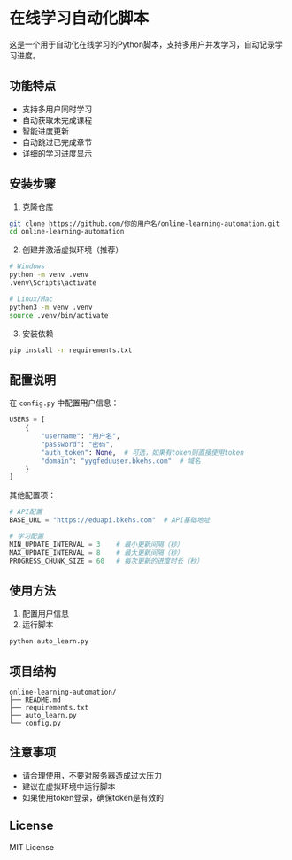 <!--
 * @Description: 在线学习自动化脚本
 * @Author: Huang Zhaoqi
 * @LastEditors: Huang Zhaoqi
 * @Date: 2024-11-28 15:52:58
 * @LastEditTime: 2024-11-28 15:53:04
-->
# 在线学习自动化脚本

这是一个用于自动化在线学习的Python脚本，支持多用户并发学习，自动记录学习进度。

## 功能特点

- 支持多用户同时学习
- 自动获取未完成课程
- 智能进度更新
- 自动跳过已完成章节
- 详细的学习进度显示

## 安装步骤

1. 克隆仓库
```bash
git clone https://github.com/你的用户名/online-learning-automation.git
cd online-learning-automation
```

2. 创建并激活虚拟环境（推荐）
```bash
# Windows
python -m venv .venv
.venv\Scripts\activate

# Linux/Mac
python3 -m venv .venv
source .venv/bin/activate
```

3. 安装依赖
```bash
pip install -r requirements.txt
```

## 配置说明

在 `config.py` 中配置用户信息：

```python
USERS = [
    {
        "username": "用户名",
        "password": "密码",
        "auth_token": None,  # 可选，如果有token则直接使用token
        "domain": "yygfeduuser.bkehs.com"  # 域名
    }
]
```

其他配置项：
```python
# API配置
BASE_URL = "https://eduapi.bkehs.com"  # API基础地址

# 学习配置
MIN_UPDATE_INTERVAL = 3    # 最小更新间隔（秒）
MAX_UPDATE_INTERVAL = 8    # 最大更新间隔（秒）
PROGRESS_CHUNK_SIZE = 60   # 每次更新的进度时长（秒）
```

## 使用方法

1. 配置用户信息
2. 运行脚本
```bash
python auto_learn.py
```

## 项目结构

```
online-learning-automation/
├── README.md
├── requirements.txt
├── auto_learn.py
└── config.py
```

## 注意事项

- 请合理使用，不要对服务器造成过大压力
- 建议在虚拟环境中运行脚本
- 如果使用token登录，确保token是有效的

## License

MIT License